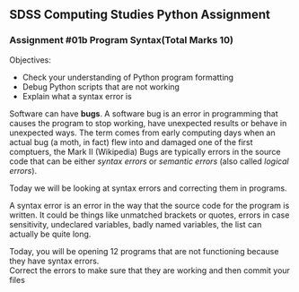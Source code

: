 ## SDSS Computing Studies Python Assignment
### Assignment #01b Program Syntax(Total Marks 10)

Objectives:
* Check your understanding of Python program formatting
* Debug Python scripts that are not working
* Explain what a syntax error is

Software can have **bugs**.  A software bug is an error in programming that causes the program to stop working, have unexpected results or behave in unexpected ways.  The term comes from early computing days when an actual bug (a moth, in fact) flew into and damaged one of the first comptuers, the Mark II (Wikipedia) Bugs are typically errors in the source code that can be either *syntax errors* or *semantic errors* (also called *logical errors*).  

Today we will be looking at syntax errors and correcting them in programs.  

A syntax error is an error in the way that the source code for the program is written.  It could be things like unmatched brackets or quotes, errors in case sensitivity, undeclared variables, badly named variables, the list can actually be quite long.  

Today, you will be opening 12 programs that are not functioning because they have syntax errors.  
Correct the errors to make sure that they are working and then commit your files

